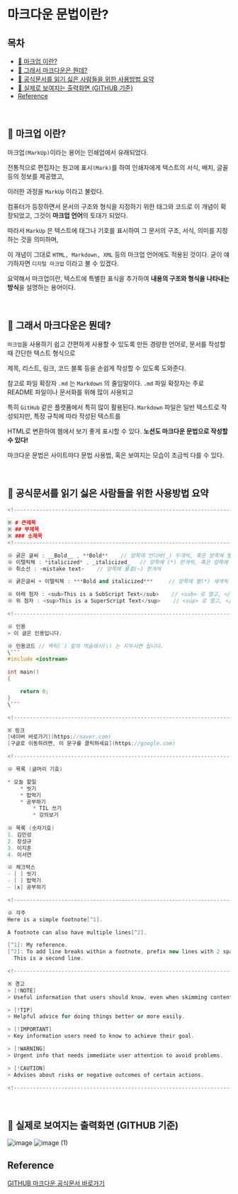 # 마크다운 문법이란?

## 목차
* [📑 마크업 이란?](#마크업-이란)
* [📑 그래서 마크다운은 뭔데?](#그래서-마크다운은-뭔데)
* [📑 공식문서를 읽기 싫은 사람들을 위한 사용방법 요약](#공식문서를-읽기-싫은-사람들을-위한-사용방법-요약)
* [📑 실제로 보여지는 출력화면 (GITHUB 기준)](#실제로-보여지는-출력화면-github-기준)
* [Reference](#reference)

</br>

## 📑 마크업 이란?

마크업`(MarkUp)`이라는 용어는 인쇄업에서 유래되었다.

전통적으로 편집자는 원고에 표시`(Mark)`를 하여 인쇄자에게 텍스트의 서식, 배치, 글꼴 등의 정보를 제공했고,

이러한 과정을 `MarkUp` 이라고 불렀다.

컴퓨터가 등장하면서 문서의 구조와 형식을 지정하기 위한 태그와 코드로 이 개념이 확장되었고, 그것이 **마크업 언어**의 토대가 되었다.

따라서 `MarkUp` 은 텍스트에 태그나 기호를 표시하여 그 문서의 구조, 서식, 의미를 지정하는 것을 의미하며,

이 개념이 그대로 `HTML, Markdown, XML` 등의 마크업 언어에도 적용된 것이다. 굳이 얘기하자면 `디지털 마크업` 이라고 볼 수 있겠다.

요약해서 마크업이란, 텍스트에 특별한 표식을 추가하여 **내용의 구조와 형식을 나타내는 방식**을 설명하는 용어이다.

</br>

## 📑 그래서 마크다운은 뭔데?

`마크업`을 사용하기 쉽고 간편하게 사용할 수 있도록 만든 경량한 언어로, 문서를 작성할 때 간단한 텍스트 형식으로

제목, 리스트, 링크, 코드 블록 등을 손쉽게 작성할 수 있도록 도와준다.

참고로 파일 확장자 `.md` 는 `Markdown` 의 줄임말이다. `.md` 파일 확장자는 주로 README 파일이나 문서화를 위해 많이 사용되고

특히 `GitHub` 같은 플랫폼에서 특히 많이 활용된다. `Markdown` 파일은 일반 텍스트로 작성되지만, 특정 규칙에 따라 작성된 텍스트를

HTML로 변환하여 웹에서 보기 좋게 표시할 수 있다. **노션도 마크다운 문법으로 작성할 수 있다!**

마크다운 문법은 사이트마다 문법 사용법, 혹은 보여지는 모습이 조금씩 다를 수 있다.

</br>

## 📑 공식문서를 읽기 싫은 사람들을 위한 사용방법 요약

```cpp
<!------------------------------------------------------------------------------------------------->

※ # 큰제목
※ ## 부제목
※ ### 소제목
<!------------------------------------------------------------------------------------------------->

※ 굵은 글씨 : __Bold__ , **Bold**    // 양쪽에 언더바(_) 두개씩, 혹은 양쪽에 별(*) 두개씩
※ 이텔릭체 : *italicized* , _italicized_   // 양쪽에 (*) 한개씩, 혹은 양쪽에 언더바(_) 한개씩
※ 취소선 : ~mistake text~    // 양쪽에 물결(~) 한개씩

※ 굵은글씨 + 이텔릭체 : ***Bold and italicized***     // 양쪽에 별(*) 세개씩

※ 아래 첨자 : <sub>This is a SubScript Text</sub>    // <sub> 로 열고, </sub> 로 닫습니다.
※ 위 첨자 : <sup>This is a SuperScript Text</sup>    // <sup> 로 열고, </sup> 로 닫습니다.

<!------------------------------------------------------------------------------------------------->

※ 인용
> 이 글은 인용입니다.

※ 인용코드 // 백틱(`) 앞의 역슬래시(\) 는 지우시면 됩니다.
\```
#include <iostream>

int main()
{

	return 0;
}
\```

<!------------------------------------------------------------------------------------------------->

※ 링크
[네이버 바로가기](https://naver.com)
[구글로 이동하려면, 이 문구를 클릭하세요](https://google.com)

<!------------------------------------------------------------------------------------------------->

※ 목록 (글머리 기호)

* 오늘 할일
	* 씻기
	* 밥먹기
	* 공부하기
		* TIL 쓰기
		* 강의보기
		
※ 목록 (숫자기호)
1. 김민성
2. 장성규
3. 이지훈
4. 이서연

※ 체크박스
- [ ] 씻기
- [ ] 밥먹기
- [x] 공부하기

<!------------------------------------------------------------------------------------------------->

※ 각주
Here is a simple footnote[^1].

A footnote can also have multiple lines[^2].

[^1]: My reference.
[^2]: To add line breaks within a footnote, prefix new lines with 2 spaces.
  This is a second line.

<!------------------------------------------------------------------------------------------------->

※ 경고
> [!NOTE]
> Useful information that users should know, even when skimming content.

> [!TIP]
> Helpful advice for doing things better or more easily.

> [!IMPORTANT]
> Key information users need to know to achieve their goal.

> [!WARNING]
> Urgent info that needs immediate user attention to avoid problems.

> [!CAUTION]
> Advises about risks or negative outcomes of certain actions.

<!------------------------------------------------------------------------------------------------->
```

</br>

## 📑 실제로 보여지는 출력화면 (GITHUB 기준)
![image](https://github.com/user-attachments/assets/a5efddf8-c7e4-4ba9-8e3f-cdab3be3b5f1)
![image (1)](https://github.com/user-attachments/assets/7e520e9a-b781-4ff9-9ef2-90a3696e4737)


## Reference
[GITHUB 마크다운 공식문서 바로가기](https://docs.github.com/ko/get-started/writing-on-github/getting-started-with-writing-and-formatting-on-github/basic-writing-and-formatting-syntax)